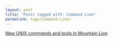 ```yaml
---
layout: post
title: "Posts tagged with: Command Line"
permalink: tags/Command-Line/
---
```

[New UNIX commands and tools in Mountain Lion](/2012/08/new-unix-commands-and-tools-in-mountain)
